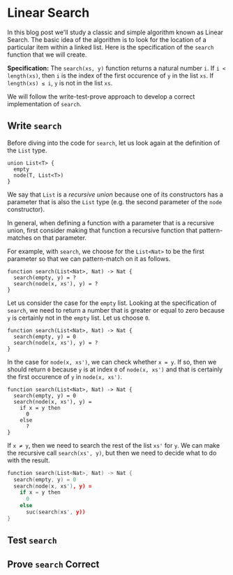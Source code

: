 # Linear Search

In this blog post we'll study a classic and simple algorithm known as
Linear Search. The basic idea of the algorithm is to look for the
location of a particular item within a linked list.  Here is the
specification of the `search` function that we will create.

**Specification:** The `search(xs, y)` function returns a
natural number `i`. If `i < length(xs)`, then
`i` is the index of the first occurence of `y` in the list `xs`.
If `length(xs) ≤ i`, `y` is not in the list `xs`.

We will follow the write-test-prove approach to develop a correct
implementation of `search`.

## Write `search`

Before diving into the code for `search`, let us look again at the
definition of the `List` type.

```
union List<T> {
  empty
  node(T, List<T>)
}
```

We say that `List` is a *recursive union* because one of its
constructors has a parameter that is also the `List` type (e.g. the
second parameter of the `node` constructor).

In general, when defining a function with a parameter that is a
recursive union, first consider making that function a recursive
function that pattern-matches on that parameter.

For example, with `search`, we choose for the `List<Nat>` to be the
first parameter so that we can pattern-match on it as follows.

```
function search(List<Nat>, Nat) -> Nat {
  search(empty, y) = ?
  search(node(x, xs'), y) = ?
}
```

Let us consider the case for the `empty` list. Looking at the
specification of `search`, we need to return a number that
is greater or equal to zero because `y` is certainly not in the
`empty` list. Let us choose `0`.

```
function search(List<Nat>, Nat) -> Nat {
  search(empty, y) = 0
  search(node(x, xs'), y) = ?
}
```

In the case for `node(x, xs')`, we can check whether `x = y`.  If so,
then we should return `0` because `y` is at index `0` of `node(x,
xs')` and that is certainly the first occurence of `y` in
`node(x, xs')`. 

```
function search(List<Nat>, Nat) -> Nat {
  search(empty, y) = 0
  search(node(x, xs'), y) =
    if x = y then
	  0
	else
	  ?
}
```

If `x ≠ y`, then we need to search the rest of the list `xs'` for `y`.
We can make the recursive call `search(xs', y)`, but then we need to
decide what to do with the result. 

``` {.c #search}
function search(List<Nat>, Nat) -> Nat {
  search(empty, y) = 0
  search(node(x, xs'), y) =
    if x = y then
	  0
	else
	  suc(search(xs', y))
}
```



## Test `search`



## Prove `search` Correct

<!--
``` {.c file=ex/LinearSearch.pf}
import Nat
import List
<<search>>
```
-->
